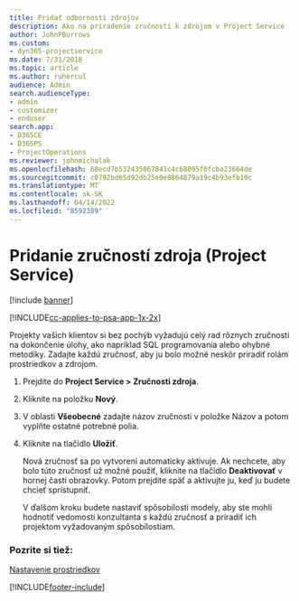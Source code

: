 ```yaml
---
title: Pridať odbornosti zdrojov
description: Ako na priradenie zručností k zdrojom v Project Service
author: JohnPBurrows
ms.custom:
- dyn365-projectservice
ms.date: 7/31/2018
ms.topic: article
ms.author: ruhercul
audience: Admin
search.audienceType:
- admin
- customizer
- enduser
search.app:
- D365CE
- D365PS
- ProjectOperations
ms.reviewer: johnmichalak
ms.openlocfilehash: 68ecd7b532435067841c4c68095f0fcba23664de
ms.sourcegitcommit: c0792bd65d92db25e0e8864879a19c4b93efb10c
ms.translationtype: MT
ms.contentlocale: sk-SK
ms.lasthandoff: 04/14/2022
ms.locfileid: "8592389"
---
```

# <a name="add-resource-skills-project-service"></a>Pridanie zručností zdroja (Project Service)

[!include [banner](../includes/psa-now-project-operations.md)]

[!INCLUDE[cc-applies-to-psa-app-1x-2x](../includes/cc-applies-to-psa-app-1x-2x.md)]

Projekty vašich klientov si bez pochýb vyžadujú celý rad rôznych zručností na dokončenie úlohy, ako napríklad SQL programovania alebo ohybné metodiky. Zadajte každú zručnosť, aby ju bolo možné neskôr priradiť rolám prostriedkov a zdrojom.  
  
1. Prejdite do **Project Service > Zručnosti zdroja**.  
  
2. Kliknite na položku **Nový**.  
  
3. V oblasti **Všeobecné** zadajte názov zručnosti v položke Názov a potom vyplňte ostatné potrebné polia.  
  
4. Kliknite na tlačidlo **Uložiť**.  
  
   Nová zručnosť sa po vytvorení automaticky aktivuje. Ak nechcete, aby bolo túto zručnosť už možné použiť, kliknite na tlačidlo **Deaktivovať** v hornej časti obrazovky. Potom prejdite späť a aktivujte ju, keď ju budete chcieť sprístupniť.  
  
   V ďalšom kroku budete nastaviť spôsobilosti modely, aby ste mohli hodnotiť vedomosti konzultanta s každú zručnosť a priradiť ich projektom vyžadovaným spôsobilostiam.  
  
### <a name="see-also"></a>Pozrite si tiež:  
 [Nastavenie prostriedkov](../psa/set-up-resources.md)


[!INCLUDE[footer-include](../includes/footer-banner.md)]
